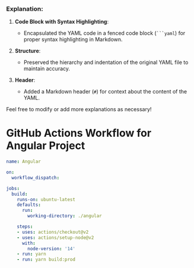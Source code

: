 
### Explanation:
1. **Code Block with Syntax Highlighting**:
   - Encapsulated the YAML code in a fenced code block (` ```yaml `) for proper syntax highlighting in Markdown.

2. **Structure**:
   - Preserved the hierarchy and indentation of the original YAML file to maintain accuracy.

3. **Header**:
   - Added a Markdown header (`#`) for context about the content of the YAML.

Feel free to modify or add more explanations as necessary!

# GitHub Actions Workflow for Angular Project

```yaml
name: Angular

on:
  workflow_dispatch:

jobs:
  build:
    runs-on: ubuntu-latest
    defaults:
      run:
        working-directory: ./angular

    steps:
    - uses: actions/checkout@v2
    - uses: actions/setup-node@v2
      with:
        node-version: '14'
    - run: yarn
    - run: yarn build:prod
